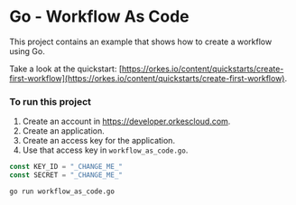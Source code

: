 # Go - Workflow As Code

This project contains an example that shows how to create a workflow using Go.

Take a look at the quickstart: [https://orkes.io/content/quickstarts/create-first-workflow](https://orkes.io/content/quickstarts/create-first-workflow).

### To run this project

1) Create an account in https://developer.orkescloud.com.
2) Create an application.
3) Create an access key for the application.
4) Use that access key in `workflow_as_code.go`.

```go
const KEY_ID = "_CHANGE_ME_"
const SECRET = "_CHANGE_ME_"
```

```shell
go run workflow_as_code.go
```
